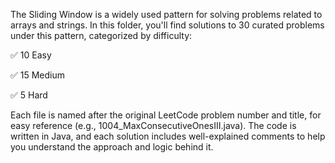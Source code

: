 The Sliding Window is a widely used pattern for solving problems related to arrays and strings.
In this folder, you'll find solutions to 30 curated problems under this pattern, categorized by difficulty:

✅ 10 Easy

✅ 15 Medium

✅ 5 Hard

Each file is named after the original LeetCode problem number and title, for easy reference (e.g., 1004_MaxConsecutiveOnesIII.java).
The code is written in Java, and each solution includes well-explained comments to help you understand the approach and logic behind it.
